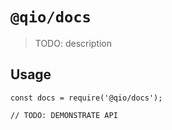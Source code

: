 # `@qio/docs`

> TODO: description

## Usage

```
const docs = require('@qio/docs');

// TODO: DEMONSTRATE API
```
